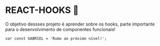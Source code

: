 # REACT-HOOKS :rocket:

O objetivo dessses projeto é aprender sobre os hooks, parte importante para o desenvolvimento de componentes funcionais!

```
var const GABRIEL = 'Rumo ao próximo nível!';
```
